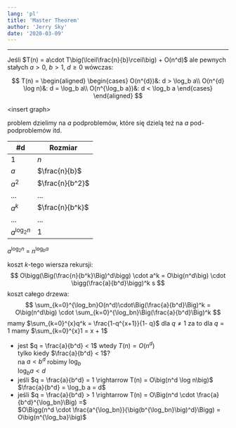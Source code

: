 ```yaml
---
lang: 'pl'
title: 'Master Theorem'
author: 'Jerry Sky'
date: '2020-03-09'
---
```


---

Jeśli $T(n) = a\cdot T\big(\lceil\frac{n}{b}\rceil\big) + O(n^d)$ ale pewnych stałych $a > 0$, $b > 1$, $d \ge 0$ wówczas:

$$
T(n) =
\begin{aligned}
\begin{cases}
  O(n^{d})&: d > \log_b a\\
  O(n^{d} \log n)&: d = \log_b a\\
  O(n^{\log_b a})&: d < \log_b a
\end{cases}
\end{aligned}
$$

\<insert graph>

problem dzielimy na $a$ podproblemów, które się dzielą też na $a$ pod-podproblemów itd.

| #d            | Rozmiar         |
| ------------- | --------------- |
| $1$           | $n$             |
| $a$           | $\frac{n}{b}$   |
| $a^2$         | $\frac{n}{b^2}$ |
| ...           | ...             |
| $a^k$         | $\frac{n}{b^k}$ |
| ...           | ...             |
| $a^{\log_2n}$ | $1$             |

$a^{\log_2n}$ = $n^{\log_ba}$

koszt $k$-tego wiersza rekursji:
$$
O\bigg(\Big(\frac{n}{b^k}\Big)^d\bigg) \cdot a^k = O\big(n^d\big) \cdot \bigg(\frac{a}{b^d}\bigg)^k s
$$
koszt całego drzewa:
$$
\sum_{k=0}^{\log_bn}O(n^d)\cdot\Big(\frac{a}{b^d}\Big)^k = O\big(n^d\big) \cdot \sum_{k=0}^{\log_bn}\Big(\frac{a}{b^d}\Big)^k
$$
mamy $\sum_{k=0}^{x}q^k = \frac{1-q^{x+1}}{1- q}$ dla $q \neq 1$
za to dla $q = 1$ mamy $\sum_{k=0}^{x}1 = x + 1$

- jest $q = \frac{a}{b^d} < 1$ wtedy $T(n) = O(n^d)$\
  tylko kiedy $\frac{a}{b^d} < 1$?\
  na $a < b^d$ robimy $\log_b$\
  $\log_ba < d$
- jeśli $q = \frac{a}{b^d} = 1 \rightarrow T(n) = O\big(n^d \log n\big)$\
  $\frac{a}{b^d} = \log_b a = d$
- jeśli $q = \frac{a}{b^d} > 1 \rightarrow T(n) = O\Big(n^d \cdot \frac{a}{b^d}^{\log_bn}\Big) =$\
  $O\Bigg(n^d \cdot \frac{a^{\log_bn}}{\big(b^{\log_bn}\big)^d}\Bigg) = O\big(n^{\log_ba}\big)$
